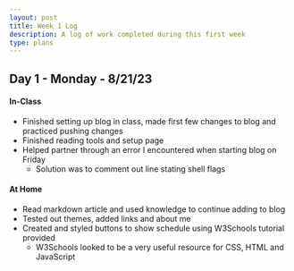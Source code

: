 ```yaml
---
layout: post
title: Week 1 Log
description: A log of work completed during this first week
type: plans
---
```


## Day 1 - Monday - 8/21/23

#### In-Class
- Finished setting up blog in class, made first few changes to blog and practiced pushing changes
- Finished reading tools and setup page
- Helped partner through an error I encountered when starting blog on Friday
    - Solution was to comment out line stating shell flags

#### At Home
- Read markdown article and used knowledge to continue adding to blog
- Tested out themes, added links and about me
- Created and styled buttons to show schedule using W3Schools tutorial provided
    - W3Schools looked to be a very useful resource for CSS, HTML and JavaScript